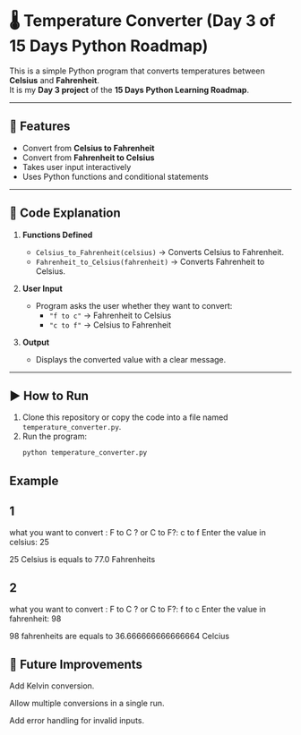 # 🌡 Temperature Converter (Day 3 of 15 Days Python Roadmap)

This is a simple Python program that converts temperatures between **Celsius** and **Fahrenheit**.  
It is my **Day 3 project** of the **15 Days Python Learning Roadmap**.

---

## 📌 Features
- Convert from **Celsius to Fahrenheit**
- Convert from **Fahrenheit to Celsius**
- Takes user input interactively
- Uses Python functions and conditional statements

---

## 📝 Code Explanation
1. **Functions Defined**
   - `Celsius_to_Fahrenheit(celsius)` → Converts Celsius to Fahrenheit.
   - `Fahrenheit_to_Celsius(fahrenheit)` → Converts Fahrenheit to Celsius.

2. **User Input**
   - Program asks the user whether they want to convert:
     - `"f to c"` → Fahrenheit to Celsius
     - `"c to f"` → Celsius to Fahrenheit

3. **Output**
   - Displays the converted value with a clear message.

---

## ▶️ How to Run
1. Clone this repository or copy the code into a file named `temperature_converter.py`.
2. Run the program:
   ```bash
   python temperature_converter.py

## Example
## 1
what you want to convert : F to C ? or C to F?: c to f
Enter the value in celsius: 25 <br>

25 Celsius is equals to 77.0 Fahrenheits

## 2
what you want to convert : F to C ? or C to F?: f to c
Enter the value in fahrenheit: 98 <br>

98 fahrenheits are equals to 36.666666666666664 Celcius

## 🚀 Future Improvements

Add Kelvin conversion.

Allow multiple conversions in a single run.

Add error handling for invalid inputs.


